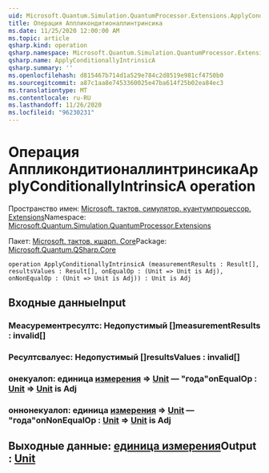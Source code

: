 ```yaml
---
uid: Microsoft.Quantum.Simulation.QuantumProcessor.Extensions.ApplyConditionallyIntrinsicA
title: Операция Аппликондитионаллинтринсика
ms.date: 11/25/2020 12:00:00 AM
ms.topic: article
qsharp.kind: operation
qsharp.namespace: Microsoft.Quantum.Simulation.QuantumProcessor.Extensions
qsharp.name: ApplyConditionallyIntrinsicA
qsharp.summary: ''
ms.openlocfilehash: d815467b714d1a529e784c2d8519e981cf4750b0
ms.sourcegitcommit: a87c1aa8e7453360025e47ba614f25b02ea84ec3
ms.translationtype: MT
ms.contentlocale: ru-RU
ms.lasthandoff: 11/26/2020
ms.locfileid: "96230231"
---
```

# <a name="applyconditionallyintrinsica-operation"></a><span data-ttu-id="5609b-102">Операция Аппликондитионаллинтринсика</span><span class="sxs-lookup"><span data-stu-id="5609b-102">ApplyConditionallyIntrinsicA operation</span></span>

<span data-ttu-id="5609b-103">Пространство имен: [Microsoft. тактов. симулятор. куантумпроцессор. Extensions](xref:Microsoft.Quantum.Simulation.QuantumProcessor.Extensions)</span><span class="sxs-lookup"><span data-stu-id="5609b-103">Namespace: [Microsoft.Quantum.Simulation.QuantumProcessor.Extensions](xref:Microsoft.Quantum.Simulation.QuantumProcessor.Extensions)</span></span>

<span data-ttu-id="5609b-104">Пакет: [Microsoft. тактов. кшарп. Core](https://nuget.org/packages/Microsoft.Quantum.QSharp.Core)</span><span class="sxs-lookup"><span data-stu-id="5609b-104">Package: [Microsoft.Quantum.QSharp.Core](https://nuget.org/packages/Microsoft.Quantum.QSharp.Core)</span></span>




```qsharp
operation ApplyConditionallyIntrinsicA (measurementResults : Result[], resultsValues : Result[], onEqualOp : (Unit => Unit is Adj), onNonEqualOp : (Unit => Unit is Adj)) : Unit is Adj
```


## <a name="input"></a><span data-ttu-id="5609b-105">Входные данные</span><span class="sxs-lookup"><span data-stu-id="5609b-105">Input</span></span>

### <a name="measurementresults--__invalidresult__"></a><span data-ttu-id="5609b-106">Меасурементресултс: __Недопустимый <Result>__[]</span><span class="sxs-lookup"><span data-stu-id="5609b-106">measurementResults : __invalid<Result>__[]</span></span>




### <a name="resultsvalues--__invalidresult__"></a><span data-ttu-id="5609b-107">Ресултсвалуес: __Недопустимый <Result>__[]</span><span class="sxs-lookup"><span data-stu-id="5609b-107">resultsValues : __invalid<Result>__[]</span></span>




### <a name="onequalop--unit--unit--is-adj"></a><span data-ttu-id="5609b-108">онекуалоп: единица [измерения](xref:microsoft.quantum.lang-ref.unit) => [Unit](xref:microsoft.quantum.lang-ref.unit) — "года"</span><span class="sxs-lookup"><span data-stu-id="5609b-108">onEqualOp : [Unit](xref:microsoft.quantum.lang-ref.unit) => [Unit](xref:microsoft.quantum.lang-ref.unit)  is Adj</span></span>




### <a name="onnonequalop--unit--unit--is-adj"></a><span data-ttu-id="5609b-109">оннонекуалоп: единица [измерения](xref:microsoft.quantum.lang-ref.unit) => [Unit](xref:microsoft.quantum.lang-ref.unit) — "года"</span><span class="sxs-lookup"><span data-stu-id="5609b-109">onNonEqualOp : [Unit](xref:microsoft.quantum.lang-ref.unit) => [Unit](xref:microsoft.quantum.lang-ref.unit)  is Adj</span></span>





## <a name="output--unit"></a><span data-ttu-id="5609b-110">Выходные данные: [единица измерения](xref:microsoft.quantum.lang-ref.unit)</span><span class="sxs-lookup"><span data-stu-id="5609b-110">Output : [Unit](xref:microsoft.quantum.lang-ref.unit)</span></span>

